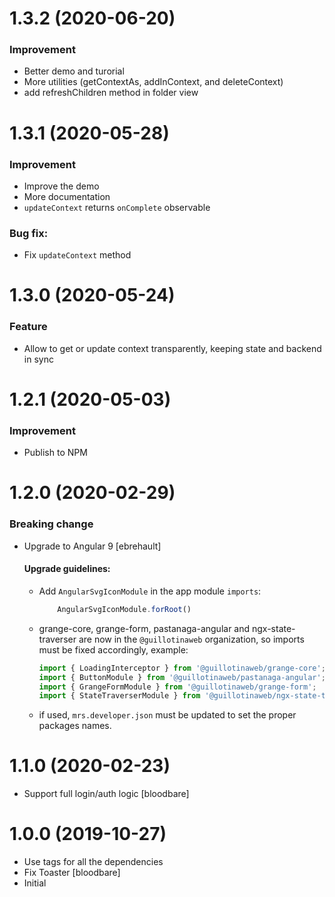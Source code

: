 # 1.3.2 (2020-06-20)

### Improvement
- Better demo and turorial
- More utilities (getContextAs, addInContext, and deleteContext)
- add refreshChildren method in folder view

# 1.3.1 (2020-05-28)

### Improvement
- Improve the demo
- More documentation
- `updateContext` returns `onComplete` observable

### Bug fix:
- Fix `updateContext` method

# 1.3.0 (2020-05-24)

### Feature
- Allow to get or update context transparently, keeping state and backend in sync

# 1.2.1 (2020-05-03)

### Improvement
- Publish to NPM

# 1.2.0 (2020-02-29)

### Breaking change
- Upgrade to Angular 9 [ebrehault]
    
    #### Upgrade guidelines:
        
    - Add `AngularSvgIconModule` in the app module `imports`:

        ```typescript
            AngularSvgIconModule.forRoot()
        ```
    - grange-core, grange-form, pastanaga-angular and ngx-state-traverser are now in the `@guillotinaweb` organization, so imports must be fixed accordingly, example:

        ```typescript
        import { LoadingInterceptor } from '@guillotinaweb/grange-core';
        import { ButtonModule } from '@guillotinaweb/pastanaga-angular';
        import { GrangeFormModule } from '@guillotinaweb/grange-form';
        import { StateTraverserModule } from '@guillotinaweb/ngx-state-traverser';
        ```
    - if used, `mrs.developer.json` must be updated to set the proper packages names.

# 1.1.0 (2020-02-23)

- Support full login/auth logic [bloodbare]

# 1.0.0 (2019-10-27)

- Use tags for all the dependencies
- Fix Toaster [bloodbare]
- Initial
